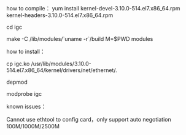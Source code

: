 how to compile：
yum install kernel-devel-3.10.0-514.el7.x86_64.rpm kernel-headers-3.10.0-514.el7.x86_64.rpm

cd igc

make -C /lib/modules/\`uname -r\`/build M=$PWD modules

how to install：

 cp igc.ko /usr/lib/modules/3.10.0-514.el7.x86_64/kernel/drivers/net/ethernet/.
 
 depmod 
 
 modprobe igc


known issues：

Cannot use ethtool to config card，only support auto negotiation 100M/1000M/2500M
